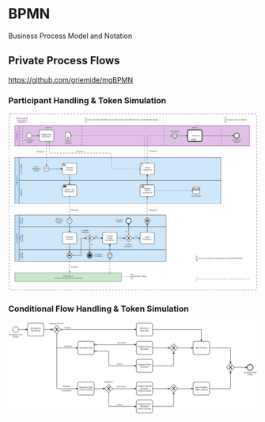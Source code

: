 # BPMN
Business Process Model and Notation

## Private Process Flows
https://github.com/griemide/mgBPMN

### Participant Handling & Token Simulation
![Pool](images/Participant_Token-Simulation_Testset.svg)

### Conditional Flow Handling & Token Simulation
![Conditional](images/Acceptance_Testing.svg)
